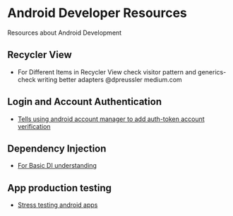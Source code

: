 # Android Developer Resources
Resources about Android Development

## Recycler View
* For Different Items in Recycler View check visitor pattern and generics- check writing better adapters @dpreussler medium.com

## Login and Account Authentication
* [Tells using android account manager to add auth-token account verification](http://www.pilanites.com/android-account-manager/)

## Dependency Injection
* [For Basic DI understanding](http://ganeshtiwaridotcomdotnp.blogspot.in/2011/05/understanding-dependency-injection-and.html)

## App production testing
* [Stress testing android apps](https://medium.com/@mgazar/stress-testing-android-apps-601311ebf590#.k4k0rm810) 
